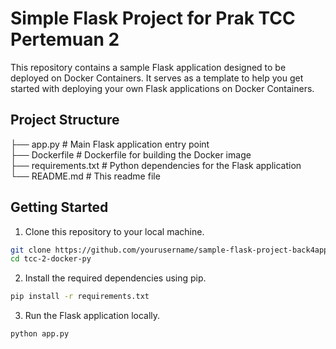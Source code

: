 # Simple Flask Project for Prak TCC Pertemuan 2

This repository contains a sample Flask application designed to be deployed on Docker Containers. It serves as a template to help you get started with deploying your own Flask applications on Docker Containers.

## Project Structure

├── app.py # Main Flask application entry point <br>
├── Dockerfile # Dockerfile for building the Docker image <br>
├── requirements.txt # Python dependencies for the Flask application <br>
└── README.md # This readme file

## Getting Started

1. Clone this repository to your local machine.

```bash
git clone https://github.com/yourusername/sample-flask-project-back4app-containers.git
cd tcc-2-docker-py
```

2. Install the required dependencies using pip.

```bash
pip install -r requirements.txt
```

3. Run the Flask application locally.

```bash
python app.py
```
